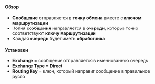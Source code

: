 #### Обзор
- **Сообщение** отправляется в **точку обмена** вместе с **ключом маршрутизации** 
- Копия **сообщения** направляется в **очереди**, которые точно соответствуют **ключу маршрутизации**
- Каждая **очередь** будет иметь **обработчика**

#### Установки

- **Exchange** = сообщение отправляется в именнованную очередь
- **Exchange Type = Direct**
- **Routing Key** = ключ, который направит сообщение в правильное русло